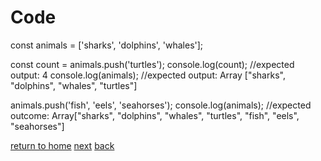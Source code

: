 # Code

const animals = ['sharks', 'dolphins', 'whales'];

const count = animals.push('turtles');
    console.log(count);
//expected output: 4
    console.log(animals);
//expected output: Array ["sharks", "dolphins", "whales", "turtles"]

animals.push('fish', 'eels', 'seahorses');
    console.log(animals);
//expected outcome: Array["sharks", "dolphins", "whales", "turtles", "fish", "eels", "seahorses"]

[return to home](./README.md)
[next](./hobby.md)
[back](./recipe.md)